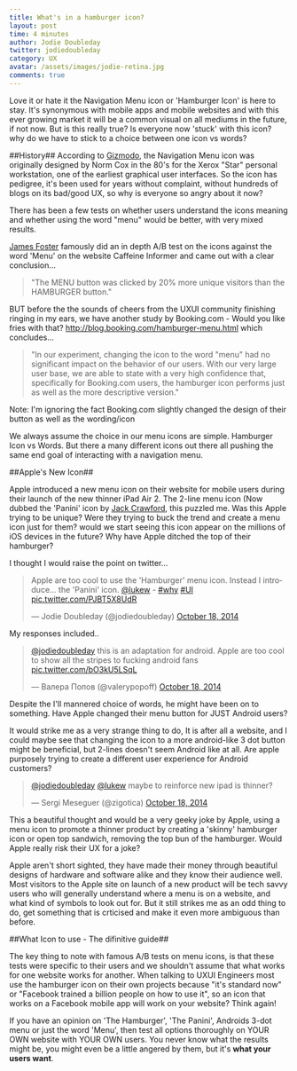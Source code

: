 ```yaml
---
title: What's in a hamburger icon?
layout: post
time: 4 minutes
author: Jodie Doubleday
twitter: jodiedoubleday
category: UX
avatar: /assets/images/jodie-retina.jpg
comments: true
---
```


Love it or hate it the Navigation Menu icon or 'Hamburger Icon' is here to stay. It's synonymous with mobile apps and mobile websites and with this ever growing market it will be a common visual on all mediums in the future, if not now.
But is this really true? Is everyone now 'stuck' with this icon? why do we have to stick to a choice between one icon vs words?

##History##
According to [Gizmodo](http://gizmodo.com/who-designed-the-iconic-hamburger-icon-1555438787), the Navigation Menu icon was originally designed by Norm Cox in the 80's for the Xerox "Star" personal workstation, one of the earliest graphical user interfaces.
So the icon has pedigree, it's been used for years without complaint, without hundreds of blogs on its bad/good UX, so why is everyone so angry about it now?

There has been a few tests on whether users understand the icons meaning and whether using the word "menu" would be better, with very mixed results.

[James Foster](http://exisweb.net/menu-eats-hamburger) famously did an in depth A/B test on the icons against the word 'Menu' on the website Caffeine Informer and came out with a clear conclusion...
<blockquote>"The MENU button was clicked by 20% more unique visitors than the HAMBURGER button."</blockquote>

BUT before the the sounds of cheers from the UXUI community finishing ringing in my ears, we have another study by Booking.com - Would you like fries with that? http://blog.booking.com/hamburger-menu.html
which concludes...
<blockquote>"In our experiment, changing the icon to the word "menu" had no significant impact on the behavior of our users. With our very large user base, we are able to state with a very high confidence that, specifically for Booking.com users, the hamburger icon performs just as well as the more descriptive version."</blockquote>
Note: I'm ignoring the fact Booking.com slightly changed the design of their button as well as the wording/icon

We always assume the choice in our menu icons are simple. Hamburger Icon vs Words. But there a many different icons out there all pushing the same end goal of interacting with a navigation menu.

##Apple's New Icon##

Apple introduced a new menu icon on their website for mobile users during their launch of the new thinner iPad Air 2. The 2-line menu icon (Now dubbed the 'Panini' icon by [Jack Crawford](https://twitter.com/jackdcrawford), this puzzled me. Was this Apple trying to be unique? Were they trying to buck the trend and create a menu icon just for them? would we start seeing this icon appear on the millions of iOS devices in the future? Why have Apple ditched the top of their hamburger?

I thought I would raise the point on twitter...

<blockquote class="twitter-tweet" lang="en"><p>Apple are too cool to use the &#39;Hamburger&#39; menu icon. Instead I introduce... the &#39;Panini&#39; icon. <a href="https://twitter.com/lukew">@lukew</a> - <a href="https://twitter.com/hashtag/why?src=hash">#why</a> <a href="https://twitter.com/hashtag/UI?src=hash">#UI</a> <a href="http://t.co/PJBT5X8UdR">pic.twitter.com/PJBT5X8UdR</a></p>&mdash; Jodie Doubleday (@jodiedoubleday) <a href="https://twitter.com/jodiedoubleday/status/523449411394105345">October 18, 2014</a></blockquote>
<script async src="//platform.twitter.com/widgets.js" charset="utf-8"></script>

My responses included..

<blockquote class="twitter-tweet" lang="en"><p><a href="https://twitter.com/jodiedoubleday">@jodiedoubleday</a> this is an adaptation for android. Apple are too cool to show all the stripes to fucking android fans <a href="http://t.co/bO3kU5LSqL">pic.twitter.com/bO3kU5LSqL</a></p>&mdash; Валера Попов (@valerypopoff) <a href="https://twitter.com/valerypopoff/status/523489124968562689">October 18, 2014</a></blockquote>
<script async src="//platform.twitter.com/widgets.js" charset="utf-8"></script>
Despite the I'll mannered choice of words, he might have been on to something. Have Apple changed their menu button for JUST Android users?

It would strike me as a very strange thing to do, It is after all a website, and I could maybe see that changing the icon to a more android-like 3 dot button might be beneficial, but 2-lines doesn't seem Android like at all. Are apple purposely trying to create a different user experience for Android customers?


<blockquote class="twitter-tweet" lang="en"><p><a href="https://twitter.com/jodiedoubleday">@jodiedoubleday</a> <a href="https://twitter.com/lukew">@lukew</a> maybe to reinforce new ipad is thinner?</p>&mdash; Sergi Meseguer (@zigotica) <a href="https://twitter.com/zigotica/status/523578907669573634">October 18, 2014</a></blockquote>
<script async src="//platform.twitter.com/widgets.js" charset="utf-8"></script>
This a beautiful thought and would be a very geeky joke by Apple, using a menu icon to promote a thinner product by creating a 'skinny' hamburger icon or open top sandwich, removing the top bun of the hamburger. Would Apple really risk their UX for a joke?

Apple aren't short sighted, they have made their money through beautiful designs of hardware and software alike and they know their audience well. Most visitors to the Apple site on launch of a new product will be tech savvy users who will generally understand where a menu is on a website, and what kind of symbols to look out for.
But it still strikes me as an odd thing to do, get something that is crticised and make it even more ambiguous than before.

##What Icon to use - The difinitive guide##

The key thing to note with famous A/B tests on menu icons, is that these tests were specific to their users and we shouldn't assume that what works for one website works for another.
When talking to UXUI Engineers most use the hamburger icon on their own projects because "it's standard now" or "Facebook trained a billion people on how to use it", so an icon that works on a Facebook mobile app will work on your website? Think again!

If you have an opinion on 'The Hamburger', 'The Panini', Androids 3-dot menu or just the word 'Menu', then test all options thoroughly on YOUR OWN website with YOUR OWN users. You never know what the results might be, you might even be a little angered by them, but it's **what your users want**.

